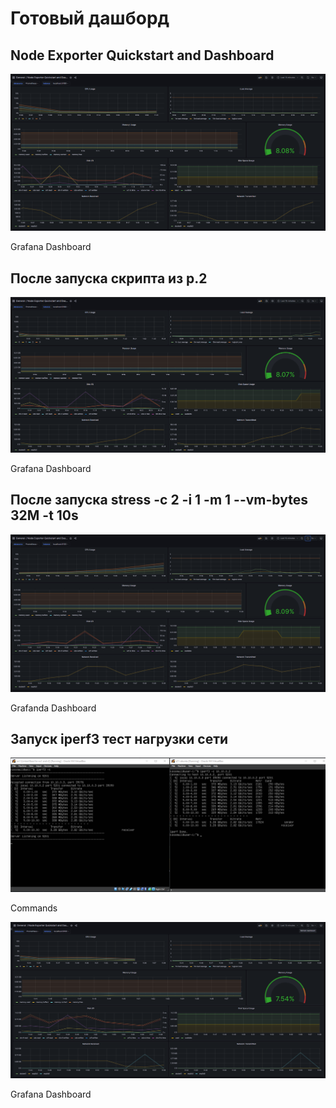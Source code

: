 # Готовый дашборд

## Node Exporter Quickstart and Dashboard

![Grafana Dashboard](images/Screenshot_8.png)

Grafana Dashboard

## ****После запуска скрипта из p.2****

![Grafana Dashboard](images/Screenshot_9.png)

Grafana Dashboard

## После запуска stress -c 2 -i 1 -m 1 --vm-bytes 32M -t 10s

![Grafanda Dashboard](images/Screenshot_10.png)

Grafanda Dashboard

## Запуск iperf3 тест нагрузки сети

![Commands](images/Screenshot_11.png)

Commands

![Grafana Dashboard](images/Screenshot_12.png)

Grafana Dashboard